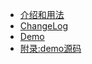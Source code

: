 * [介绍和用法](README.md)
* [ChangeLog](changelog.md)
* [Demo](http://htmlpreview.github.io/?https://github.com/215566435/React-dragger-layout/blob/master/build/index.html)
* [附录:demo源码](demosource.md)